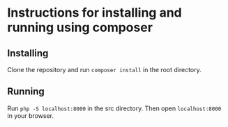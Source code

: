 <!-- Add instructions for installing and running using composer -->

# Instructions for installing and running using composer

## Installing

Clone the repository and run `composer install` in the root directory.

## Running

Run `php -S localhost:8000` in the src directory. Then open `localhost:8000` in your browser.
